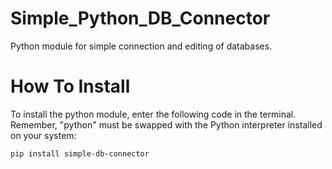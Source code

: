 # Simple_Python_DB_Connector

Python module for simple connection and editing of databases.

# How To Install

To install the python module, enter the following code in the terminal. Remember, "python" must be swapped with the Python interpreter installed on your system:

    pip install simple-db-connector
